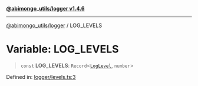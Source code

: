 [**@abimongo_utils/logger v1.4.6**](../README.md)

***

[@abimongo_utils/logger](../README.md) / LOG\_LEVELS

# Variable: LOG\_LEVELS

> `const` **LOG\_LEVELS**: `Record`\<[`LogLevel`](../type-aliases/LogLevel.md), `number`\>

Defined in: [logger/levels.ts:3](https://github.com/NodEm9/abimongo_utils/blob/44bde4aba239181e6f4030255b47a0bd30e0063b/logger/src/logger/levels.ts#L3)
